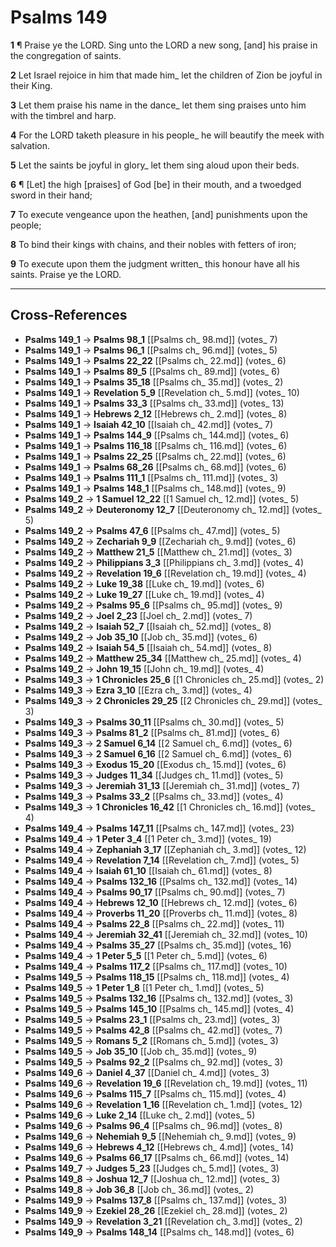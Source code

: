 # Psalms 149

**1** ¶ Praise ye the LORD. Sing unto the LORD a new song, [and] his praise in the congregation of saints.

**2** Let Israel rejoice in him that made him_ let the children of Zion be joyful in their King.

**3** Let them praise his name in the dance_ let them sing praises unto him with the timbrel and harp.

**4** For the LORD taketh pleasure in his people_ he will beautify the meek with salvation.

**5** Let the saints be joyful in glory_ let them sing aloud upon their beds.

**6** ¶ [Let] the high [praises] of God [be] in their mouth, and a twoedged sword in their hand;

**7** To execute vengeance upon the heathen, [and] punishments upon the people;

**8** To bind their kings with chains, and their nobles with fetters of iron;

**9** To execute upon them the judgment written_ this honour have all his saints. Praise ye the LORD.

---

## Cross-References

- **Psalms 149_1** → **Psalms 98_1** [[Psalms ch_ 98.md]] (votes_ 7)
- **Psalms 149_1** → **Psalms 96_1** [[Psalms ch_ 96.md]] (votes_ 5)
- **Psalms 149_1** → **Psalms 22_22** [[Psalms ch_ 22.md]] (votes_ 6)
- **Psalms 149_1** → **Psalms 89_5** [[Psalms ch_ 89.md]] (votes_ 6)
- **Psalms 149_1** → **Psalms 35_18** [[Psalms ch_ 35.md]] (votes_ 2)
- **Psalms 149_1** → **Revelation 5_9** [[Revelation ch_ 5.md]] (votes_ 10)
- **Psalms 149_1** → **Psalms 33_3** [[Psalms ch_ 33.md]] (votes_ 13)
- **Psalms 149_1** → **Hebrews 2_12** [[Hebrews ch_ 2.md]] (votes_ 8)
- **Psalms 149_1** → **Isaiah 42_10** [[Isaiah ch_ 42.md]] (votes_ 7)
- **Psalms 149_1** → **Psalms 144_9** [[Psalms ch_ 144.md]] (votes_ 6)
- **Psalms 149_1** → **Psalms 116_18** [[Psalms ch_ 116.md]] (votes_ 6)
- **Psalms 149_1** → **Psalms 22_25** [[Psalms ch_ 22.md]] (votes_ 6)
- **Psalms 149_1** → **Psalms 68_26** [[Psalms ch_ 68.md]] (votes_ 6)
- **Psalms 149_1** → **Psalms 111_1** [[Psalms ch_ 111.md]] (votes_ 3)
- **Psalms 149_1** → **Psalms 148_1** [[Psalms ch_ 148.md]] (votes_ 9)
- **Psalms 149_2** → **1 Samuel 12_22** [[1 Samuel ch_ 12.md]] (votes_ 5)
- **Psalms 149_2** → **Deuteronomy 12_7** [[Deuteronomy ch_ 12.md]] (votes_ 5)
- **Psalms 149_2** → **Psalms 47_6** [[Psalms ch_ 47.md]] (votes_ 5)
- **Psalms 149_2** → **Zechariah 9_9** [[Zechariah ch_ 9.md]] (votes_ 6)
- **Psalms 149_2** → **Matthew 21_5** [[Matthew ch_ 21.md]] (votes_ 3)
- **Psalms 149_2** → **Philippians 3_3** [[Philippians ch_ 3.md]] (votes_ 4)
- **Psalms 149_2** → **Revelation 19_6** [[Revelation ch_ 19.md]] (votes_ 4)
- **Psalms 149_2** → **Luke 19_38** [[Luke ch_ 19.md]] (votes_ 6)
- **Psalms 149_2** → **Luke 19_27** [[Luke ch_ 19.md]] (votes_ 4)
- **Psalms 149_2** → **Psalms 95_6** [[Psalms ch_ 95.md]] (votes_ 9)
- **Psalms 149_2** → **Joel 2_23** [[Joel ch_ 2.md]] (votes_ 7)
- **Psalms 149_2** → **Isaiah 52_7** [[Isaiah ch_ 52.md]] (votes_ 8)
- **Psalms 149_2** → **Job 35_10** [[Job ch_ 35.md]] (votes_ 6)
- **Psalms 149_2** → **Isaiah 54_5** [[Isaiah ch_ 54.md]] (votes_ 8)
- **Psalms 149_2** → **Matthew 25_34** [[Matthew ch_ 25.md]] (votes_ 4)
- **Psalms 149_2** → **John 19_15** [[John ch_ 19.md]] (votes_ 4)
- **Psalms 149_3** → **1 Chronicles 25_6** [[1 Chronicles ch_ 25.md]] (votes_ 2)
- **Psalms 149_3** → **Ezra 3_10** [[Ezra ch_ 3.md]] (votes_ 4)
- **Psalms 149_3** → **2 Chronicles 29_25** [[2 Chronicles ch_ 29.md]] (votes_ 3)
- **Psalms 149_3** → **Psalms 30_11** [[Psalms ch_ 30.md]] (votes_ 5)
- **Psalms 149_3** → **Psalms 81_2** [[Psalms ch_ 81.md]] (votes_ 6)
- **Psalms 149_3** → **2 Samuel 6_14** [[2 Samuel ch_ 6.md]] (votes_ 6)
- **Psalms 149_3** → **2 Samuel 6_16** [[2 Samuel ch_ 6.md]] (votes_ 6)
- **Psalms 149_3** → **Exodus 15_20** [[Exodus ch_ 15.md]] (votes_ 6)
- **Psalms 149_3** → **Judges 11_34** [[Judges ch_ 11.md]] (votes_ 5)
- **Psalms 149_3** → **Jeremiah 31_13** [[Jeremiah ch_ 31.md]] (votes_ 7)
- **Psalms 149_3** → **Psalms 33_2** [[Psalms ch_ 33.md]] (votes_ 4)
- **Psalms 149_3** → **1 Chronicles 16_42** [[1 Chronicles ch_ 16.md]] (votes_ 4)
- **Psalms 149_4** → **Psalms 147_11** [[Psalms ch_ 147.md]] (votes_ 23)
- **Psalms 149_4** → **1 Peter 3_4** [[1 Peter ch_ 3.md]] (votes_ 19)
- **Psalms 149_4** → **Zephaniah 3_17** [[Zephaniah ch_ 3.md]] (votes_ 12)
- **Psalms 149_4** → **Revelation 7_14** [[Revelation ch_ 7.md]] (votes_ 5)
- **Psalms 149_4** → **Isaiah 61_10** [[Isaiah ch_ 61.md]] (votes_ 8)
- **Psalms 149_4** → **Psalms 132_16** [[Psalms ch_ 132.md]] (votes_ 14)
- **Psalms 149_4** → **Psalms 90_17** [[Psalms ch_ 90.md]] (votes_ 7)
- **Psalms 149_4** → **Hebrews 12_10** [[Hebrews ch_ 12.md]] (votes_ 6)
- **Psalms 149_4** → **Proverbs 11_20** [[Proverbs ch_ 11.md]] (votes_ 8)
- **Psalms 149_4** → **Psalms 22_8** [[Psalms ch_ 22.md]] (votes_ 11)
- **Psalms 149_4** → **Jeremiah 32_41** [[Jeremiah ch_ 32.md]] (votes_ 10)
- **Psalms 149_4** → **Psalms 35_27** [[Psalms ch_ 35.md]] (votes_ 16)
- **Psalms 149_4** → **1 Peter 5_5** [[1 Peter ch_ 5.md]] (votes_ 6)
- **Psalms 149_4** → **Psalms 117_2** [[Psalms ch_ 117.md]] (votes_ 10)
- **Psalms 149_5** → **Psalms 118_15** [[Psalms ch_ 118.md]] (votes_ 4)
- **Psalms 149_5** → **1 Peter 1_8** [[1 Peter ch_ 1.md]] (votes_ 5)
- **Psalms 149_5** → **Psalms 132_16** [[Psalms ch_ 132.md]] (votes_ 3)
- **Psalms 149_5** → **Psalms 145_10** [[Psalms ch_ 145.md]] (votes_ 4)
- **Psalms 149_5** → **Psalms 23_1** [[Psalms ch_ 23.md]] (votes_ 3)
- **Psalms 149_5** → **Psalms 42_8** [[Psalms ch_ 42.md]] (votes_ 7)
- **Psalms 149_5** → **Romans 5_2** [[Romans ch_ 5.md]] (votes_ 3)
- **Psalms 149_5** → **Job 35_10** [[Job ch_ 35.md]] (votes_ 9)
- **Psalms 149_5** → **Psalms 92_2** [[Psalms ch_ 92.md]] (votes_ 3)
- **Psalms 149_6** → **Daniel 4_37** [[Daniel ch_ 4.md]] (votes_ 3)
- **Psalms 149_6** → **Revelation 19_6** [[Revelation ch_ 19.md]] (votes_ 11)
- **Psalms 149_6** → **Psalms 115_7** [[Psalms ch_ 115.md]] (votes_ 4)
- **Psalms 149_6** → **Revelation 1_16** [[Revelation ch_ 1.md]] (votes_ 12)
- **Psalms 149_6** → **Luke 2_14** [[Luke ch_ 2.md]] (votes_ 5)
- **Psalms 149_6** → **Psalms 96_4** [[Psalms ch_ 96.md]] (votes_ 8)
- **Psalms 149_6** → **Nehemiah 9_5** [[Nehemiah ch_ 9.md]] (votes_ 9)
- **Psalms 149_6** → **Hebrews 4_12** [[Hebrews ch_ 4.md]] (votes_ 14)
- **Psalms 149_6** → **Psalms 66_17** [[Psalms ch_ 66.md]] (votes_ 14)
- **Psalms 149_7** → **Judges 5_23** [[Judges ch_ 5.md]] (votes_ 3)
- **Psalms 149_8** → **Joshua 12_7** [[Joshua ch_ 12.md]] (votes_ 3)
- **Psalms 149_8** → **Job 36_8** [[Job ch_ 36.md]] (votes_ 2)
- **Psalms 149_9** → **Psalms 137_8** [[Psalms ch_ 137.md]] (votes_ 3)
- **Psalms 149_9** → **Ezekiel 28_26** [[Ezekiel ch_ 28.md]] (votes_ 2)
- **Psalms 149_9** → **Revelation 3_21** [[Revelation ch_ 3.md]] (votes_ 2)
- **Psalms 149_9** → **Psalms 148_14** [[Psalms ch_ 148.md]] (votes_ 6)
